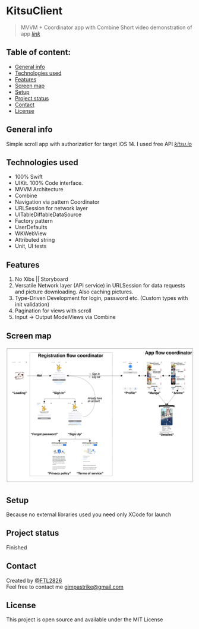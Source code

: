 # KitsuClient
> MVVM + Coordinator app with Combine
> Short video demonstration of app [*link*](https://drive.google.com/file/d/1XK6zix7av208ZBINR87aXlTwXAtEQP8p/view?usp=sharing)

## Table of content:
- [General info](#general-info) 
- [Technologies used](#technologies-used)
- [Features](#features)
- [Screen map](#screen-map)
- [Setup](#setup)
- [Project status](#project-status)
- [Contact](#contact)
- [License](#license)



## General info
Simple scroll app with authorizatioт for target iOS 14. I used free API [*kitsu.io*](https://kitsu.docs.apiary.io/#reference/anime/anime/fetch-collection)

## Technologies used
- 100% Swift
- UIKit. 100% Code interface.
- MVVM Architecture
- Combine
- Navigation via pattern Coordinator
- URLSession for network layer
- UITableDiffableDataSource
- Factory pattern
- UserDefaults
- WKWebView
- Attributed string
- Unit, UI tests

## Features
1. No Xibs || Storyboard
2. Versatile Network layer (API service) in URLSession for data requests and picture downloading. Also caching pictures.
3. Type-Driven Development for login, password etc. (Custom types with init validation)
4. Pagination for views with scroll
5. Input -> Output ModelViews via Combine

## Screen map
![screens diagram](/Screenshots/ScreenDiagramm.png)

## Setup
Because no external libraries used you need only XCode for launch

## Project status
Finished

## Contact
Created by [@FTL2826](https://github.com/FTL2826)  
Feel free to contact me <gimpastrike@gmail.com>

## License
This project is open source and available under the MIT License